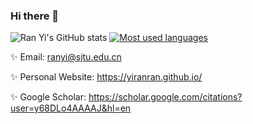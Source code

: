 ### Hi there 👋

<!--
**yiranran/yiranran** is a ✨ _special_ ✨ repository because its `README.md` (this file) appears on your GitHub profile.

Here are some ideas to get you started:

- 🔭 I’m currently working on ...
- 🌱 I’m currently learning ...
- 👯 I’m looking to collaborate on ...
- 🤔 I’m looking for help with ...
- 💬 Ask me about ...
- 📫 How to reach me: ...
- 😄 Pronouns: ...
- ⚡ Fun fact: ...
-->

![Ran Yi's GitHub stats](https://github-readme-stats.vercel.app/api?username=yiranran&show_icons=true&count_private=true&hide=prs&theme=default)
[![Most used languages](https://github-readme-stats.vercel.app/api/top-langs/?username=yiranran&&layout=compact)](https://github.com/anuraghazra/github-readme-stats)

✨ Email: ranyi@sjtu.edu.cn

✨ Personal Website: https://yiranran.github.io/

✨ Google Scholar: https://scholar.google.com/citations?user=y68DLo4AAAAJ&hl=en